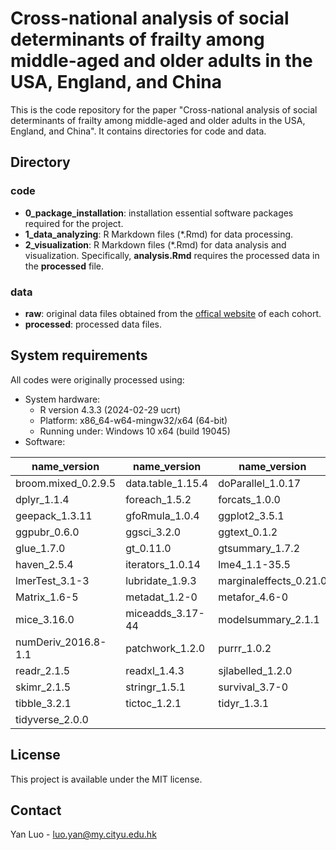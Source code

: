 # Cross-national analysis of social determinants of frailty among middle-aged and older adults in the USA, England, and China

This is the code repository for the paper "Cross-national analysis of social determinants of frailty among middle-aged and older adults in the USA, England, and China". It contains directories for code and data.

## Directory
### code
- **0_package_installation**: installation essential software packages required for the project.
- **1_data_analyzing**: R Markdown files (*.Rmd) for data processing.
- **2_visualization**: R Markdown files (*.Rmd) for data analysis and visualization. Specifically, **analysis.Rmd** requires the processed data in the **processed** file.

### data
- **raw**: original data files obtained from the [offical website](data\raw\README.md) of each cohort.
- **processed**: processed data files.

## System requirements
All codes were originally processed using:

- System hardware:
  - R version 4.3.3 (2024-02-29 ucrt)
  - Platform: x86_64-w64-mingw32/x64 (64-bit)
  - Running under: Windows 10 x64 (build 19045)
&nbsp;
- Software:
  
| name_version | name_version | name_version |
|---------|---------|---------|
| broom.mixed_0.2.9.5    | data.table_1.15.4   | doParallel_1.0.17     |
| dplyr_1.1.4            | foreach_1.5.2       | forcats_1.0.0         |
| geepack_1.3.11         | gfoRmula_1.0.4      | ggplot2_3.5.1         |
| ggpubr_0.6.0           | ggsci_3.2.0         | ggtext_0.1.2          |
| glue_1.7.0             | gt_0.11.0           | gtsummary_1.7.2       |
| haven_2.5.4            | iterators_1.0.14    | lme4_1.1-35.5         |
| lmerTest_3.1-3         | lubridate_1.9.3     | marginaleffects_0.21.0|
| Matrix_1.6-5           | metadat_1.2-0       | metafor_4.6-0         |
| mice_3.16.0            | miceadds_3.17-44    | modelsummary_2.1.1    |
| numDeriv_2016.8-1.1    | patchwork_1.2.0     | purrr_1.0.2           |
| readr_2.1.5            | readxl_1.4.3        | sjlabelled_1.2.0      |
| skimr_2.1.5            | stringr_1.5.1       | survival_3.7-0        |
| tibble_3.2.1           | tictoc_1.2.1        | tidyr_1.3.1           |
| tidyverse_2.0.0        |                     |                       |

## License
This project is available under the MIT license.

## Contact
Yan Luo - luo.yan@my.cityu.edu.hk